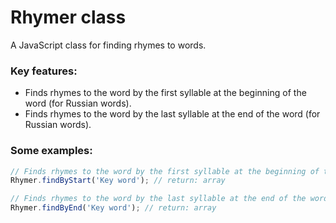 # Rhymer class
A JavaScript сlass for finding rhymes to words.

### Key features:
 - Finds rhymes to the word by the first syllable at the beginning of the word (for Russian words).
 - Finds rhymes to the word by the last syllable at the end of the word (for Russian words).

### Some examples:
```JavaScript
// Finds rhymes to the word by the first syllable at the beginning of the word
Rhymer.findByStart('Key word'); // return: array

// Finds rhymes to the word by the last syllable at the end of the word
Rhymer.findByEnd('Key word'); // return: array
```

